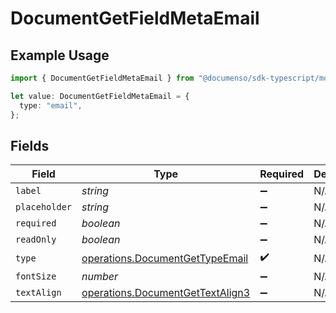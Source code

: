 # DocumentGetFieldMetaEmail

## Example Usage

```typescript
import { DocumentGetFieldMetaEmail } from "@documenso/sdk-typescript/models/operations";

let value: DocumentGetFieldMetaEmail = {
  type: "email",
};
```

## Fields

| Field                                                                                | Type                                                                                 | Required                                                                             | Description                                                                          |
| ------------------------------------------------------------------------------------ | ------------------------------------------------------------------------------------ | ------------------------------------------------------------------------------------ | ------------------------------------------------------------------------------------ |
| `label`                                                                              | *string*                                                                             | :heavy_minus_sign:                                                                   | N/A                                                                                  |
| `placeholder`                                                                        | *string*                                                                             | :heavy_minus_sign:                                                                   | N/A                                                                                  |
| `required`                                                                           | *boolean*                                                                            | :heavy_minus_sign:                                                                   | N/A                                                                                  |
| `readOnly`                                                                           | *boolean*                                                                            | :heavy_minus_sign:                                                                   | N/A                                                                                  |
| `type`                                                                               | [operations.DocumentGetTypeEmail](../../models/operations/documentgettypeemail.md)   | :heavy_check_mark:                                                                   | N/A                                                                                  |
| `fontSize`                                                                           | *number*                                                                             | :heavy_minus_sign:                                                                   | N/A                                                                                  |
| `textAlign`                                                                          | [operations.DocumentGetTextAlign3](../../models/operations/documentgettextalign3.md) | :heavy_minus_sign:                                                                   | N/A                                                                                  |